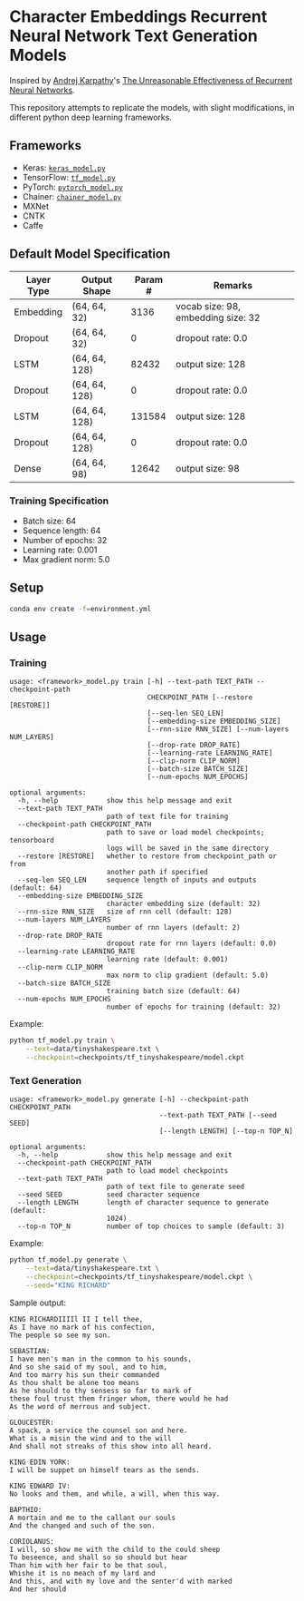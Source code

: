 # Character Embeddings Recurrent Neural Network Text Generation Models

Inspired by [Andrej Karpathy](https://github.com/karpathy/)'s 
[The Unreasonable Effectiveness of Recurrent Neural Networks](https://karpathy.github.io/2015/05/21/rnn-effectiveness/).

This repository attempts to replicate the models, with slight modifications, in different python deep learning frameworks.

## Frameworks

- Keras: [`keras_model.py`](keras_model.py)
- TensorFlow: [`tf_model.py`](tf_model.py)
- PyTorch: [`pytorch_model.py`](pytorch_model.py)
- Chainer: [`chainer_model.py`](chainer_model.py)
- MXNet
- CNTK
- Caffe

## Default Model Specification

| Layer Type | Output Shape  | Param # | Remarks                            |
|------------|---------------|---------|------------------------------------|
| Embedding  | (64, 64, 32)  | 3136    | vocab size: 98, embedding size: 32 |
| Dropout    | (64, 64, 32)  | 0       | dropout rate: 0.0                  |
| LSTM       | (64, 64, 128) | 82432   | output size: 128                   |
| Dropout    | (64, 64, 128) | 0       | dropout rate: 0.0                  |
| LSTM       | (64, 64, 128) | 131584  | output size: 128                   |
| Dropout    | (64, 64, 128) | 0       | dropout rate: 0.0                  |
| Dense      | (64, 64, 98)  | 12642   | output size: 98                    |

### Training Specification

- Batch size: 64
- Sequence length: 64
- Number of epochs: 32
- Learning rate: 0.001
- Max gradient norm: 5.0

## Setup

```bash
conda env create -f=environment.yml
```

## Usage

### Training

```
usage: <framework>_model.py train [-h] --text-path TEXT_PATH --checkpoint-path
                                  CHECKPOINT_PATH [--restore [RESTORE]]
                                  [--seq-len SEQ_LEN]
                                  [--embedding-size EMBEDDING_SIZE]
                                  [--rnn-size RNN_SIZE] [--num-layers NUM_LAYERS]
                                  [--drop-rate DROP_RATE]
                                  [--learning-rate LEARNING_RATE]
                                  [--clip-norm CLIP_NORM] 
                                  [--batch-size BATCH_SIZE]
                                  [--num-epochs NUM_EPOCHS]

optional arguments:
  -h, --help            show this help message and exit
  --text-path TEXT_PATH
                        path of text file for training
  --checkpoint-path CHECKPOINT_PATH
                        path to save or load model checkpoints; tensorboard
                        logs will be saved in the same directory
  --restore [RESTORE]   whether to restore from checkpoint_path or from
                        another path if specified
  --seq-len SEQ_LEN     sequence length of inputs and outputs (default: 64)
  --embedding-size EMBEDDING_SIZE
                        character embedding size (default: 32)
  --rnn-size RNN_SIZE   size of rnn cell (default: 128)
  --num-layers NUM_LAYERS
                        number of rnn layers (default: 2)
  --drop-rate DROP_RATE
                        dropout rate for rnn layers (default: 0.0)
  --learning-rate LEARNING_RATE
                        learning rate (default: 0.001)
  --clip-norm CLIP_NORM
                        max norm to clip gradient (default: 5.0)
  --batch-size BATCH_SIZE
                        training batch size (default: 64)
  --num-epochs NUM_EPOCHS
                        number of epochs for training (default: 32)
```

Example:

```bash
python tf_model.py train \
    --text=data/tinyshakespeare.txt \
    --checkpoint=checkpoints/tf_tinyshakespeare/model.ckpt
```

### Text Generation

```
usage: <framework>_model.py generate [-h] --checkpoint-path CHECKPOINT_PATH
                                     --text-path TEXT_PATH [--seed SEED]
                                     [--length LENGTH] [--top-n TOP_N]

optional arguments:
  -h, --help            show this help message and exit
  --checkpoint-path CHECKPOINT_PATH
                        path to load model checkpoints
  --text-path TEXT_PATH
                        path of text file to generate seed
  --seed SEED           seed character sequence
  --length LENGTH       length of character sequence to generate (default:
                        1024)
  --top-n TOP_N         number of top choices to sample (default: 3)
```

Example:

```bash
python tf_model.py generate \
    --text=data/tinyshakespeare.txt \
    --checkpoint=checkpoints/tf_tinyshakespeare/model.ckpt \
    --seed="KING RICHARD"
```

Sample output:

```
KING RICHARDIIIIl II I tell thee,
As I have no mark of his confection,
The people so see my son.

SEBASTIAN:
I have men's man in the common to his sounds,
And so she said of my soul, and to him,
And too marry his sun their commanded
As thou shalt be alone too means
As he should to thy sensess so far to mark of
these foul trust them fringer whom, there would he had
As the word of merrous and subject.

GLOUCESTER:
A spack, a service the counsel son and here.
What is a misin the wind and to the will
And shall not streaks of this show into all heard.

KING EDIN YORK:
I will be suppet on himself tears as the sends.

KING EDWARD IV:
No looks and them, and while, a will, when this way.

BAPTHIO:
A mortain and me to the callant our souls
And the changed and such of the son.

CORIOLANUS:
I will, so show me with the child to the could sheep
To beseence, and shall so so should but hear
Than him with her fair to be that soul,
Whishe it is no meach of my lard and
And this, and with my love and the senter'd with marked
And her should
```
